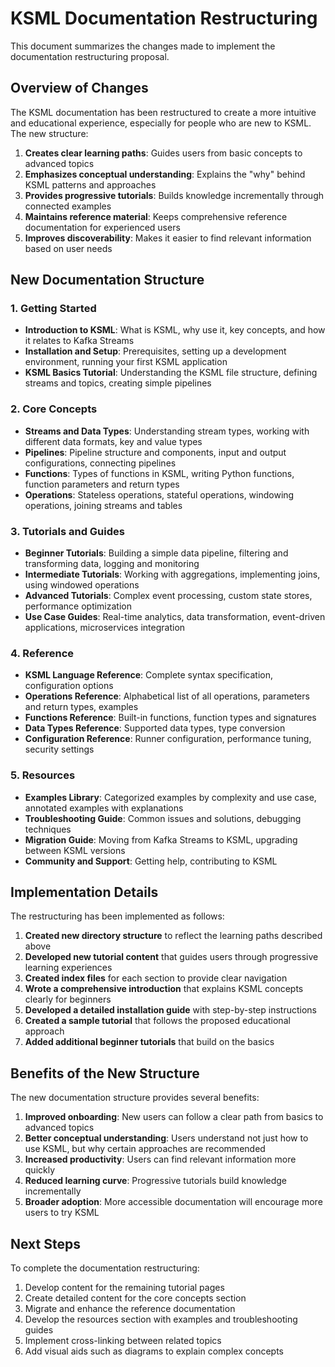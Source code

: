 # KSML Documentation Restructuring

This document summarizes the changes made to implement the documentation restructuring proposal.

## Overview of Changes

The KSML documentation has been restructured to create a more intuitive and educational experience, especially for people who are new to KSML. The new structure:

1. **Creates clear learning paths**: Guides users from basic concepts to advanced topics
2. **Emphasizes conceptual understanding**: Explains the "why" behind KSML patterns and approaches
3. **Provides progressive tutorials**: Builds knowledge incrementally through connected examples
4. **Maintains reference material**: Keeps comprehensive reference documentation for experienced users
5. **Improves discoverability**: Makes it easier to find relevant information based on user needs

## New Documentation Structure

### 1. Getting Started
- **Introduction to KSML**: What is KSML, why use it, key concepts, and how it relates to Kafka Streams
- **Installation and Setup**: Prerequisites, setting up a development environment, running your first KSML application
- **KSML Basics Tutorial**: Understanding the KSML file structure, defining streams and topics, creating simple pipelines

### 2. Core Concepts
- **Streams and Data Types**: Understanding stream types, working with different data formats, key and value types
- **Pipelines**: Pipeline structure and components, input and output configurations, connecting pipelines
- **Functions**: Types of functions in KSML, writing Python functions, function parameters and return types
- **Operations**: Stateless operations, stateful operations, windowing operations, joining streams and tables

### 3. Tutorials and Guides
- **Beginner Tutorials**: Building a simple data pipeline, filtering and transforming data, logging and monitoring
- **Intermediate Tutorials**: Working with aggregations, implementing joins, using windowed operations
- **Advanced Tutorials**: Complex event processing, custom state stores, performance optimization
- **Use Case Guides**: Real-time analytics, data transformation, event-driven applications, microservices integration

### 4. Reference
- **KSML Language Reference**: Complete syntax specification, configuration options
- **Operations Reference**: Alphabetical list of all operations, parameters and return types, examples
- **Functions Reference**: Built-in functions, function types and signatures
- **Data Types Reference**: Supported data types, type conversion
- **Configuration Reference**: Runner configuration, performance tuning, security settings

### 5. Resources
- **Examples Library**: Categorized examples by complexity and use case, annotated examples with explanations
- **Troubleshooting Guide**: Common issues and solutions, debugging techniques
- **Migration Guide**: Moving from Kafka Streams to KSML, upgrading between KSML versions
- **Community and Support**: Getting help, contributing to KSML

## Implementation Details

The restructuring has been implemented as follows:

1. **Created new directory structure** to reflect the learning paths described above
2. **Developed new tutorial content** that guides users through progressive learning experiences
3. **Created index files** for each section to provide clear navigation
4. **Wrote a comprehensive introduction** that explains KSML concepts clearly for beginners
5. **Developed a detailed installation guide** with step-by-step instructions
6. **Created a sample tutorial** that follows the proposed educational approach
7. **Added additional beginner tutorials** that build on the basics

## Benefits of the New Structure

The new documentation structure provides several benefits:

1. **Improved onboarding**: New users can follow a clear path from basics to advanced topics
2. **Better conceptual understanding**: Users understand not just how to use KSML, but why certain approaches are recommended
3. **Increased productivity**: Users can find relevant information more quickly
4. **Reduced learning curve**: Progressive tutorials build knowledge incrementally
5. **Broader adoption**: More accessible documentation will encourage more users to try KSML

## Next Steps

To complete the documentation restructuring:

1. Develop content for the remaining tutorial pages
2. Create detailed content for the core concepts section
3. Migrate and enhance the reference documentation
4. Develop the resources section with examples and troubleshooting guides
5. Implement cross-linking between related topics
6. Add visual aids such as diagrams to explain complex concepts